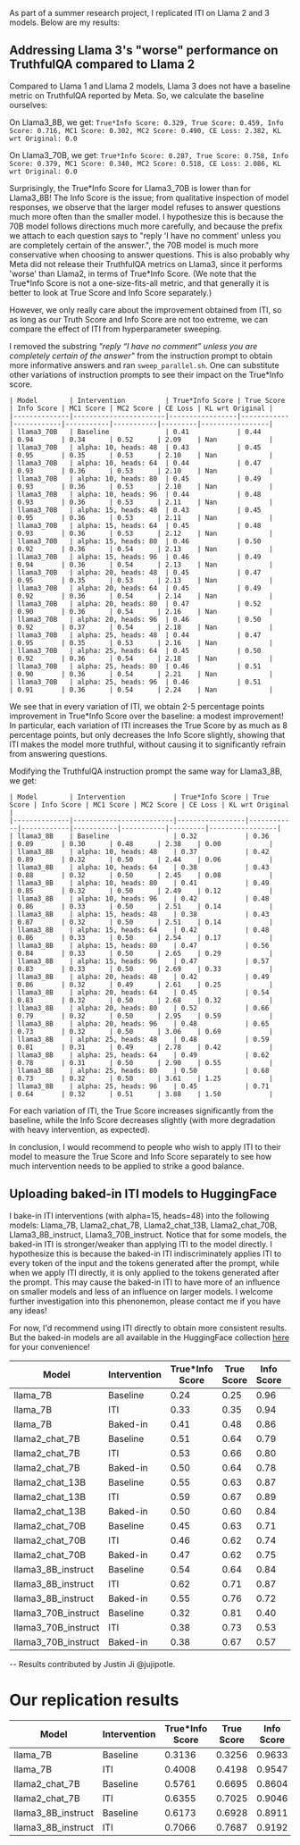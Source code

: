 As part of a summer research project, I replicated ITI on Llama 2 and 3 models. Below are my results:

## Addressing Llama 3's "worse" performance on TruthfulQA compared to Llama 2
Compared to Llama 1 and Llama 2 models, Llama 3 does not have a baseline metric on TruthfulQA reported by Meta. So, we calculate the baseline ourselves:

On Llama3_8B, we get:
```True*Info Score: 0.329, True Score: 0.459, Info Score: 0.716, MC1 Score: 0.302, MC2 Score: 0.490, CE Loss: 2.382, KL wrt Original: 0.0```

On Llama3_70B, we get:
```True*Info Score: 0.287, True Score: 0.758, Info Score: 0.379, MC1 Score: 0.340, MC2 Score: 0.518, CE Loss: 2.086, KL wrt Original: 0.0```

Surprisingly, the True\*Info Score for Llama3_70B is lower than for Llama3_8B! The Info Score is the issue; from qualitative inspection of model responses, we observe that the larger model refuses to answer questions much more often than the smaller model. I hypothesize this is because the 70B model follows directions much more carefully, and because the prefix we attach to each question says to "reply 'I have no comment' unless you are completely certain of the answer.", the 70B model is much more conservative when choosing to answer questions. This is also probably why Meta did not release their TruthfulQA metrics on Llama3, since it performs 'worse' than Llama2, in terms of True\*Info Score. (We note that the True\*Info Score is not a one-size-fits-all metric, and that generally it is better to look at True Score and Info Score separately.)

However, we only really care about the improvement obtained from ITI, so as long as our Truth Score and Info Score are not too extreme,
we can compare the effect of ITI from hyperparameter sweeping.

I removed the substring *"reply “I have no comment” unless you are completely certain of the answer"* from the instruction prompt to obtain more informative answers and ran ``sweep_parallel.sh``. One can substitute other variations of instruction prompts to see their impact on the True*Info score.

```
| Model        | Intervention          | True*Info Score | True Score | Info Score | MC1 Score | MC2 Score | CE Loss | KL wrt Original |
|--------------|-----------------------|-----------------|------------|------------|-----------|-----------|---------|-----------------|
| llama3_70B   | Baseline              | 0.41            | 0.44       | 0.94       | 0.34      | 0.52      | 2.09    | Nan             |
| llama3_70B   | alpha: 10, heads: 48  | 0.43            | 0.45       | 0.95       | 0.35      | 0.53      | 2.10    | Nan             |
| llama3_70B   | alpha: 10, heads: 64  | 0.44            | 0.47       | 0.93       | 0.36      | 0.53      | 2.10    | Nan             |
| llama3_70B   | alpha: 10, heads: 80  | 0.45            | 0.49       | 0.93       | 0.36      | 0.53      | 2.10    | Nan             |
| llama3_70B   | alpha: 10, heads: 96  | 0.44            | 0.48       | 0.93       | 0.36      | 0.53      | 2.11    | Nan             |
| llama3_70B   | alpha: 15, heads: 48  | 0.43            | 0.45       | 0.95       | 0.36      | 0.53      | 2.11    | Nan             |
| llama3_70B   | alpha: 15, heads: 64  | 0.45            | 0.48       | 0.93       | 0.36      | 0.53      | 2.12    | Nan             |
| llama3_70B   | alpha: 15, heads: 80  | 0.46            | 0.50       | 0.92       | 0.36      | 0.54      | 2.13    | Nan             |
| llama3_70B   | alpha: 15, heads: 96  | 0.46            | 0.49       | 0.94       | 0.36      | 0.54      | 2.13    | Nan             |
| llama3_70B   | alpha: 20, heads: 48  | 0.45            | 0.47       | 0.95       | 0.35      | 0.53      | 2.13    | Nan             |
| llama3_70B   | alpha: 20, heads: 64  | 0.45            | 0.49       | 0.92       | 0.36      | 0.54      | 2.14    | Nan             |
| llama3_70B   | alpha: 20, heads: 80  | 0.47            | 0.52       | 0.90       | 0.36      | 0.54      | 2.16    | Nan             |
| llama3_70B   | alpha: 20, heads: 96  | 0.46            | 0.50       | 0.92       | 0.37      | 0.54      | 2.18    | Nan             |
| llama3_70B   | alpha: 25, heads: 48  | 0.44            | 0.47       | 0.95       | 0.35      | 0.53      | 2.16    | Nan             |
| llama3_70B   | alpha: 25, heads: 64  | 0.45            | 0.50       | 0.92       | 0.36      | 0.54      | 2.18    | Nan             |
| llama3_70B   | alpha: 25, heads: 80  | 0.46            | 0.51       | 0.90       | 0.36      | 0.54      | 2.21    | Nan             |
| llama3_70B   | alpha: 25, heads: 96  | 0.46            | 0.51       | 0.91       | 0.36      | 0.54      | 2.24    | Nan             |
```

We see that in every variation of ITI, we obtain 2-5 percentage points improvement in True*Info Score over the baseline: a modest improvement! In particular, each variation of ITI increases the True Score by as much as 8 percentage points, but only decreases the Info Score slightly, showing that ITI makes the model more truthful, without causing it to significantly refrain from answering questions.

Modifying the TruthfulQA instruction prompt the same way for Llama3_8B, we get:
```
| Model        | Intervention            | True*Info Score | True Score | Info Score | MC1 Score | MC2 Score | CE Loss | KL wrt Original |
|--------------|-------------------------|-----------------|------------|------------|-----------|-----------|---------|-----------------|
| llama3_8B    | Baseline                | 0.32            | 0.36       | 0.89       | 0.30      | 0.48      | 2.38    | 0.00            |
| llama3_8B    | alpha: 10, heads: 48    | 0.37            | 0.42       | 0.89       | 0.32      | 0.50      | 2.44    | 0.06            |
| llama3_8B    | alpha: 10, heads: 64    | 0.38            | 0.43       | 0.88       | 0.32      | 0.50      | 2.45    | 0.08            |
| llama3_8B    | alpha: 10, heads: 80    | 0.41            | 0.49       | 0.85       | 0.32      | 0.50      | 2.49    | 0.12            |
| llama3_8B    | alpha: 10, heads: 96    | 0.42            | 0.48       | 0.86       | 0.33      | 0.50      | 2.51    | 0.14            |
| llama3_8B    | alpha: 15, heads: 48    | 0.38            | 0.43       | 0.87       | 0.32      | 0.50      | 2.51    | 0.14            |
| llama3_8B    | alpha: 15, heads: 64    | 0.42            | 0.48       | 0.86       | 0.33      | 0.50      | 2.54    | 0.17            |
| llama3_8B    | alpha: 15, heads: 80    | 0.47            | 0.56       | 0.84       | 0.33      | 0.50      | 2.65    | 0.29            |
| llama3_8B    | alpha: 15, heads: 96    | 0.47            | 0.57       | 0.83       | 0.33      | 0.50      | 2.69    | 0.33            |
| llama3_8B    | alpha: 20, heads: 48    | 0.42            | 0.49       | 0.86       | 0.32      | 0.49      | 2.61    | 0.25            |
| llama3_8B    | alpha: 20, heads: 64    | 0.45            | 0.54       | 0.83       | 0.32      | 0.50      | 2.68    | 0.32            |
| llama3_8B    | alpha: 20, heads: 80    | 0.52            | 0.66       | 0.79       | 0.32      | 0.50      | 2.95    | 0.59            |
| llama3_8B    | alpha: 20, heads: 96    | 0.48            | 0.65       | 0.73       | 0.32      | 0.50      | 3.06    | 0.69            |
| llama3_8B    | alpha: 25, heads: 48    | 0.48            | 0.59       | 0.81       | 0.31      | 0.49      | 2.78    | 0.42            |
| llama3_8B    | alpha: 25, heads: 64    | 0.49            | 0.62       | 0.78       | 0.31      | 0.50      | 2.90    | 0.55            |
| llama3_8B    | alpha: 25, heads: 80    | 0.50            | 0.68       | 0.73       | 0.32      | 0.50      | 3.61    | 1.25            |
| llama3_8B    | alpha: 25, heads: 96    | 0.45            | 0.71       | 0.64       | 0.32      | 0.51      | 3.88    | 1.50            |
```

For each variation of ITI, the True Score increases significantly from the baseline, while the Info Score decreases slightly (with more degradation with heavy intervention, as expected).

In conclusion, I would recommend to people who wish to apply ITI to their model to measure the True Score and Info Score separately to see how much intervention needs to be applied to strike a good balance.

## Uploading baked-in ITI models to HuggingFace
I bake-in ITI interventions (with alpha=15, heads=48) into the following models: Llama_7B, Llama2_chat_7B, Llama2_chat_13B, Llama2_chat_70B, Llama3_8B_instruct, Llama3_70B_instruct. Notice that for some models, the baked-in ITI is stronger/weaker than applying ITI to the model directly. I hypothesize this is because the baked-in ITI indiscriminately applies ITI to every token of the input and the tokens generated after the prompt, while when we apply ITI directly, it is only applied to the tokens generated after the prompt. This may cause the baked-in ITI to have more of an influence on smaller models and less of an influence on larger models. I welcome further investigation into this phenonemon, please contact me if you have any ideas!

For now, I'd recommend using ITI directly to obtain more consistent results. But the baked-in models are all available in the HuggingFace collection [here](https://huggingface.co/collections/jujipotle/inference-time-intervention-iti-models-66ca15448347e21e8af6772e) for your convenience!

| Model                | Intervention | True*Info Score | True Score | Info Score | MC1 Score | MC2 Score | CE Loss | KL wrt Original |
|----------------------|--------------|-----------------|------------|------------|-----------|-----------|---------|-----------------|
| llama_7B             | Baseline     | 0.24            | 0.25       | 0.96       | 0.25      | 0.41      | 2.13    | 0.00            |
| llama_7B             | ITI          | 0.33            | 0.35       | 0.94       | 0.28      | 0.45      | 2.28    | 0.17            |
| llama_7B             | Baked-in     | 0.41            | 0.48       | 0.86       | 0.34      | 0.52      | 2.28    | 0.00            |
| llama2_chat_7B       | Baseline     | 0.51            | 0.64       | 0.79       | 0.34      | 0.51      | 2.47    | 0.00            |
| llama2_chat_7B       | ITI          | 0.53            | 0.66       | 0.80       | 0.35      | 0.52      | 2.51    | 0.06            |
| llama2_chat_7B       | Baked-in     | 0.50            | 0.64       | 0.78       | 0.33      | 0.51      | 2.46    | 0.00            |
| llama2_chat_13B      | Baseline     | 0.55            | 0.63       | 0.87       | 0.35      | 0.53      | 2.31    | 0.00            |
| llama2_chat_13B      | ITI          | 0.59            | 0.67       | 0.89       | 0.37      | 0.56      | 2.33    | 0.13            |
| llama2_chat_13B      | Baked-in     | 0.50            | 0.60       | 0.84       | 0.37      | 0.55      | 2.32    | 0.00            |
| llama2_chat_70B      | Baseline     | 0.45            | 0.63       | 0.71       | 0.37      | 0.56      | 2.19    | 0.00            |
| llama2_chat_70B      | ITI          | 0.46            | 0.62       | 0.74       | 0.38      | 0.57      | 2.18    | 0.01            |
| llama2_chat_70B      | Baked-in     | 0.47            | 0.62       | 0.75       | 0.38      | 0.57      | 2.19    | 0.00            |
| llama3_8B_instruct   | Baseline     | 0.54            | 0.64       | 0.84       | 0.39      | 0.59      | 2.78    | 0.00            |
| llama3_8B_instruct   | ITI          | 0.62            | 0.71       | 0.87       | 0.39      | 0.59      | 2.87    | 0.30            |
| llama3_8B_instruct   | Baked-in     | 0.55            | 0.76       | 0.72       | 0.38      | 0.58      | 2.85    | 0.00            |
| llama3_70B_instruct  | Baseline     | 0.32            | 0.81       | 0.40       | 0.44      | 0.64      | 2.49    | 0.00            |
| llama3_70B_instruct  | ITI          | 0.38            | 0.73       | 0.53       | 0.45      | 0.66      | 2.48    | 0.03            |
| llama3_70B_instruct  | Baked-in     | 0.38            | 0.67       | 0.57       | 0.42      | 0.63      | 2.48    | 0.00            |

-- Results contributed by Justin Ji @jujipotle.


# Our replication results
| Model              | Intervention | True*Info Score | True Score | Info Score | MC1 Score | MC2 Score | CE Loss | KL wrt Original |
|--------------------|--------------|-----------------|------------|------------|-----------|-----------|---------|-----------------|
| llama_7B           | Baseline     | 0.3136          | 0.3256     | 0.9633     | 0.2546    | 0.4016    | 2.1160  | 0.0000          |
| llama_7B           | ITI          | 0.4008          | 0.4198     | 0.9547     | 0.2803    | 0.4364    | 2.1854  | 0.0777          |
| llama2_chat_7B     | Baseline     | 0.5761          | 0.6695     | 0.8604     | 0.3378    | 0.5105    | 2.4671  | 0.0000          |
| llama2_chat_7B     | ITI          | 0.6355          | 0.7025     | 0.9046     | 0.3586    | 0.5236    | 2.5128  | 0.1221          |
| llama3_8B_instruct | Baseline     | 0.6173          | 0.6928     | 0.8911     | 0.3905    | 0.5836    | 2.7837  | 0.0000          |
| llama3_8B_instruct | ITI          | 0.7066          | 0.7687     | 0.9192     | 0.3978    | 0.5872    | 2.8915  | 0.3190          |

